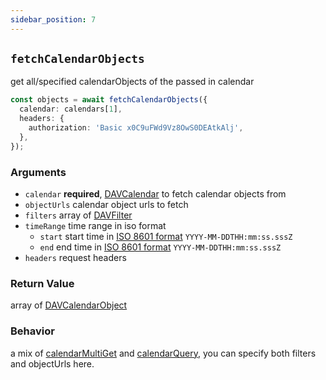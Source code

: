 ```yaml
---
sidebar_position: 7
---
```


## `fetchCalendarObjects`

get all/specified calendarObjects of the passed in calendar

```ts
const objects = await fetchCalendarObjects({
  calendar: calendars[1],
  headers: {
    authorization: 'Basic x0C9uFWd9Vz8OwS0DEAtkAlj',
  },
});
```

### Arguments

- `calendar` **required**, [DAVCalendar](../types/DAVCalendar.md) to fetch calendar objects from
- `objectUrls` calendar object urls to fetch
- `filters` array of [DAVFilter](../types/DAVFilter.md)
- `timeRange` time range in iso format
  - `start` start time in [ISO 8601 format](https://developer.mozilla.org/en-US/docs/Web/JavaScript/Reference/Global_Objects/Date/toISOString) `YYYY-MM-DDTHH:mm:ss.sssZ`
  - `end` end time in [ISO 8601 format](https://developer.mozilla.org/en-US/docs/Web/JavaScript/Reference/Global_Objects/Date/toISOString) `YYYY-MM-DDTHH:mm:ss.sssZ`
- `headers` request headers

### Return Value

array of [DAVCalendarObject](../types/DAVCalendarObject.md)

### Behavior

a mix of [calendarMultiGet](calendarMultiGet.md) and [calendarQuery](calendarQuery.md), you can specify both filters and objectUrls here.
